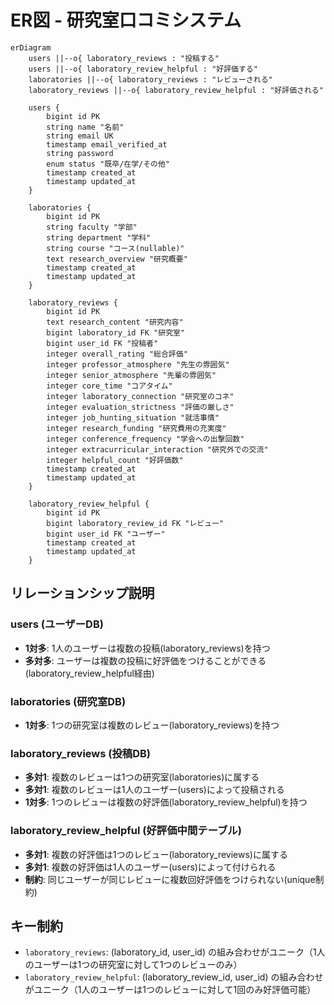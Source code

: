 # ER図 - 研究室口コミシステム

```mermaid
erDiagram
    users ||--o{ laboratory_reviews : "投稿する"
    users ||--o{ laboratory_review_helpful : "好評価する"
    laboratories ||--o{ laboratory_reviews : "レビューされる"
    laboratory_reviews ||--o{ laboratory_review_helpful : "好評価される"

    users {
        bigint id PK
        string name "名前"
        string email UK
        timestamp email_verified_at
        string password
        enum status "既卒/在学/その他"
        timestamp created_at
        timestamp updated_at
    }

    laboratories {
        bigint id PK
        string faculty "学部"
        string department "学科"
        string course "コース(nullable)"
        text research_overview "研究概要"
        timestamp created_at
        timestamp updated_at
    }

    laboratory_reviews {
        bigint id PK
        text research_content "研究内容"
        bigint laboratory_id FK "研究室"
        bigint user_id FK "投稿者"
        integer overall_rating "総合評価"
        integer professor_atmosphere "先生の雰囲気"
        integer senior_atmosphere "先輩の雰囲気"
        integer core_time "コアタイム"
        integer laboratory_connection "研究室のコネ"
        integer evaluation_strictness "評価の厳しさ"
        integer job_hunting_situation "就活事情"
        integer research_funding "研究費用の充実度"
        integer conference_frequency "学会への出撃回数"
        integer extracurricular_interaction "研究外での交流"
        integer helpful_count "好評価数"
        timestamp created_at
        timestamp updated_at
    }

    laboratory_review_helpful {
        bigint id PK
        bigint laboratory_review_id FK "レビュー"
        bigint user_id FK "ユーザー"
        timestamp created_at
        timestamp updated_at
    }
```

## リレーションシップ説明

### users (ユーザーDB)
- **1対多**: 1人のユーザーは複数の投稿(laboratory_reviews)を持つ
- **多対多**: ユーザーは複数の投稿に好評価をつけることができる(laboratory_review_helpful経由)

### laboratories (研究室DB)
- **1対多**: 1つの研究室は複数のレビュー(laboratory_reviews)を持つ

### laboratory_reviews (投稿DB)
- **多対1**: 複数のレビューは1つの研究室(laboratories)に属する
- **多対1**: 複数のレビューは1人のユーザー(users)によって投稿される
- **1対多**: 1つのレビューは複数の好評価(laboratory_review_helpful)を持つ

### laboratory_review_helpful (好評価中間テーブル)
- **多対1**: 複数の好評価は1つのレビュー(laboratory_reviews)に属する
- **多対1**: 複数の好評価は1人のユーザー(users)によって付けられる
- **制約**: 同じユーザーが同じレビューに複数回好評価をつけられない(unique制約)

## キー制約

- `laboratory_reviews`: (laboratory_id, user_id) の組み合わせがユニーク（1人のユーザーは1つの研究室に対して1つのレビューのみ）
- `laboratory_review_helpful`: (laboratory_review_id, user_id) の組み合わせがユニーク（1人のユーザーは1つのレビューに対して1回のみ好評価可能）
